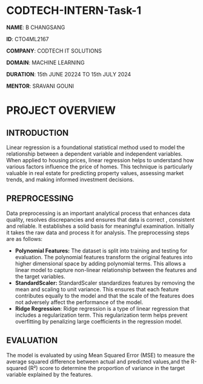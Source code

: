 # CODTECH-INTERN-Task-1


**NAME**: B CHANGSANG

**ID**: CTO4ML2167

**COMPANY**: CODTECH IT SOLUTIONS

**DOMAIN**: MACHINE LEARNING

**DURATION**: 15th JUNE 20224 TO 15th JULY 2024

**MENTOR**: SRAVANI GOUNI




# PROJECT OVERVIEW

##  INTRODUCTION

Linear regression is a foundational statistical method used to model the relationship between a dependent variable and independent variables. When applied to housing prices, linear regression helps to understand how various factors influence the price of homes. This technique is particularly valuable in real estate for predicting property values, assessing market trends, and making informed investment decisions.

## PREPROCESSING

Data preprocessing is an important analytical process that enhances data quality, resolves discrepancies and ensures that data is correct , consistent and reliable. It establishes a solid basis for meaningful examination. Initially it takes the raw data and process it for analysis. The preprocessing steps are as follows:

- **Polynomial Features:** The dataset is split into training and testing for evaluation. The polynomial features transform the original features into higher dimensional space by adding polynomial terms. This allows a linear model to capture non-linear relationship between the features and the target variables.
- **StandardScaler:** StandardScaler standardizes features by removing the mean and scaling to unit variance. This ensures that each feature contributes equally to the model and that the scale of the features does not adversely affect the performance of the model.
- **Ridge Regression**: Ridge regression is a type of linear regression that includes a regularization term. This regularization term helps prevent overfitting by penalizing large coefficients in the regression model.

## EVALUATION
The model is evaluated by using Mean Squared Error (MSE) to measure the average squared difference between actual and predicted values,and the R-squared (R²) score to determine the proportion of variance in the target variable explained by the features.

